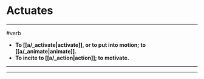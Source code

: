 # Actuates
---
#verb
- **To [[a/_activate|activate]], or to put into motion; to [[a/_animate|animate]].**
- **To incite to [[a/_action|action]]; to motivate.**
---
---
